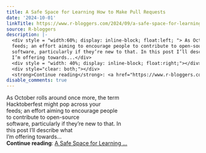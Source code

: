 ```yaml
---
title: A Safe Space for Learning How to Make Pull Requests
date: '2024-10-01'
linkTitle: https://www.r-bloggers.com/2024/09/a-safe-space-for-learning-how-to-make-pull-requests/
source: R-bloggers
description: |-
  <div style = "width:60%; display: inline-block; float:left; "> As October rolls around once more, the term Hacktoberfest might pop across your<br />
  feeds; an effort aiming to encourage people to contribute to open-source<br />
  software, particularly if they’re new to that. In this post I’ll describe what<br />
  I’m offering towards...</div>
  <div style = "width: 40%; display: inline-block; float:right;"></div>
  <div style="clear: both;"></div>
  <strong>Continue reading</strong>: <a href="https://www.r-bloggers.com/2024/09/a-safe-space-for-learning-how-to-make-pull-requests/">A Safe Space for Learning  ...
disable_comments: true
---
```

<div style = "width:60%; display: inline-block; float:left; "> As October rolls around once more, the term Hacktoberfest might pop across your<br />
feeds; an effort aiming to encourage people to contribute to open-source<br />
software, particularly if they’re new to that. In this post I’ll describe what<br />
I’m offering towards...</div>
<div style = "width: 40%; display: inline-block; float:right;"></div>
<div style="clear: both;"></div>
<strong>Continue reading</strong>: <a href="https://www.r-bloggers.com/2024/09/a-safe-space-for-learning-how-to-make-pull-requests/">A Safe Space for Learning  ...